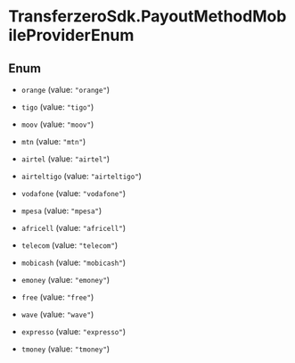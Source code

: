 # TransferzeroSdk.PayoutMethodMobileProviderEnum

## Enum


* `orange` (value: `"orange"`)

* `tigo` (value: `"tigo"`)

* `moov` (value: `"moov"`)

* `mtn` (value: `"mtn"`)

* `airtel` (value: `"airtel"`)

* `airteltigo` (value: `"airteltigo"`)

* `vodafone` (value: `"vodafone"`)

* `mpesa` (value: `"mpesa"`)

* `africell` (value: `"africell"`)

* `telecom` (value: `"telecom"`)

* `mobicash` (value: `"mobicash"`)

* `emoney` (value: `"emoney"`)

* `free` (value: `"free"`)

* `wave` (value: `"wave"`)

* `expresso` (value: `"expresso"`)

* `tmoney` (value: `"tmoney"`)


